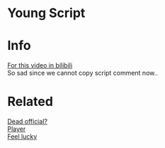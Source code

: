 Young Script
===
# Info
[For this video in bilibili](http://www.bilibili.com/video/av391780/)  
So sad since we cannot copy script comment now..
# Related
[Dead official?](http://docs.bilibili.cn/wiki/%E5%88%86%E7%B1%BB:Script)  
[Player](http://biliscript-syndicate.github.io/)  
[Feel lucky](http://bbs.ngacn.cc/read.php?tid=7021444&rand=63)